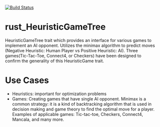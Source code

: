 [![Build Status](https://travis-ci.org/rachelseng/rust_HeuristicGameTree.svg?branch=master)](https://travis-ci.org/rachelseng/rust_HeuristicGameTree)

# rust_HeuristicGameTree
HeuristicGameTree trait which provides an interface for various games to implement an AI opponent. Utilizes the minimax algorithm to predict moves (Negative Heuristic: Human Player vs Positive Heuristic: AI). Three games(Tic-Tac-Toe, Connect4, or Checkers) have been designed to confirm the generality of this HeuristicGame trait.  

# Use Cases
- Heuristics: important for optimization problems
- Games: Creating games that have single AI opponent. Minimax is a common strategy: it is a kind of backtracking algorithm that is used in decision making and game theory to find the optimal move for a player. Examples of applicable games: Tic-tac-toe, Checkers, Connect4, Mancala, and many more.







